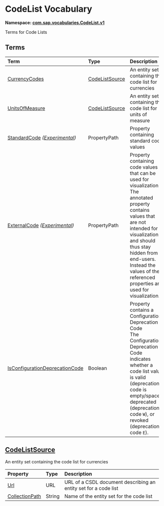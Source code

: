 # CodeList Vocabulary
**Namespace: [com.sap.vocabularies.CodeList.v1](CodeList.xml)**

Terms for Code Lists


## Terms

Term|Type|Description
:---|:---|:----------
[CurrencyCodes](./CodeList.xml#L35:~:text=<Term%20Name="-,CurrencyCodes,-")|[CodeListSource](#CodeListSource)|<a name="CurrencyCodes"></a>An entity set containing the code list for currencies
[UnitsOfMeasure](./CodeList.xml#L39:~:text=<Term%20Name="-,UnitsOfMeasure,-")|[CodeListSource](#CodeListSource)|<a name="UnitsOfMeasure"></a>An entity set containing the code list for units of measure
[StandardCode](./CodeList.xml#L54:~:text=<Term%20Name="-,StandardCode,-") *([Experimental](Common.md#Experimental))*|PropertyPath|<a name="StandardCode"></a>Property containing standard code values
[ExternalCode](./CodeList.xml#L59:~:text=<Term%20Name="-,ExternalCode,-") *([Experimental](Common.md#Experimental))*|PropertyPath|<a name="ExternalCode"></a>Property containing code values that can be used for visualization<br>The annotated property contains values that are not intended for visualization and should thus stay hidden from end-users. Instead the values of the referenced properties are used for visualization.
[IsConfigurationDeprecationCode](./CodeList.xml#L65:~:text=<Term%20Name="-,IsConfigurationDeprecationCode,-")|Boolean|<a name="IsConfigurationDeprecationCode"></a>Property contains a Configuration Deprecation Code<br>The Configuration Deprecation Code indicates whether a code list value is valid (deprecation code is empty/space), deprecated (deprecation code `W`), or revoked (deprecation code `E`).

<a name="CodeListSource"></a>
## [CodeListSource](./CodeList.xml#L43:~:text=<ComplexType%20Name="-,CodeListSource,-")
An entity set containing the code list for currencies

Property|Type|Description
:-------|:---|:----------
[Url](./CodeList.xml#L45:~:text=<ComplexType%20Name="-,CodeListSource,-")|URL|URL of a CSDL document describing an entity set for a code list
[CollectionPath](./CodeList.xml#L49:~:text=<ComplexType%20Name="-,CodeListSource,-")|String|Name of the entity set for the code list
